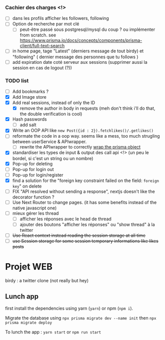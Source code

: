 ### Cachier des charges <!>

- [ ] dans les profils afficher les followers, following
- [ ] Option de recherche par mot clé
  - [ ] peut-être passé sous postgresql/mysql du coup ? ou implémenter from scratch. see https://www.prisma.io/docs/concepts/components/prisma-client/full-text-search
- [ ] in home page, tage "Latest" (derniers message de tout birdy) et "following" ( dernier message des personnes que tu follows )
- [ ] add expiration date coté serveur aux sessions (supprimer aussi la session en cas de logout (?))

### TODO list

- [ ] Add bookmarks ?
- [X] Add Image store
- [X] Add real sessions, instead of only the ID
  - [X] remove the author in body in requests (meh don't think i'll do that, the double verification is cool)
- [X] Hash passwords
  - [ ] add salt
- [X] Write an OOP API like `new Post({id : 2}).fetchlikes()/.getlikes()`
- [ ] reformate the code in a oop way. seems like a mess, too much strugling between userService & APIwrapper.
  - [ ] rewrite the APIwrapper to correctly [wrap the prisma object](https://www.prisma.io/docs/concepts/components/prisma-client/custom-models)
- [X] standardiser les types de input & output des call api <!> (un peu le bordel, si c'est un string ou un nombre)
- [X] Pop-up for deleting
- [ ] Pop-up for login out
- [ ] Pop-up for login/register
- [X] find a solution for the "foreign key constraint failed on the field: `foreign key`" on delete
- [ ] FIX "API resolved without sending a response", nextjs doesn't like the decorator function ?
- [ ] Use Next Router to change pages. (it has some benefits instead of the native javascript one)
- [ ] mieux gérer les thread
  - [ ] afficher les réponses avec le head de thread
  - [ ] ajouter des boutons "afficher les réponses" ou "show thread" à la twitter
- [ ] ~~Use React context instead reading the session storage at all time~~
- [ ] ~~use Session storage for some session temporary informations like likes posts~~

# Projet WEB

birdy : a twitter clone (not really but hey)


## Lunch app

first install the dependencies using yarn (`yarn`) or npm (`npm i`).

Migrate the database using `npx prisma migrate dev --name init` then `npx prisma migrate deploy`

To lunch the app : `yarn start` or `npm run start`